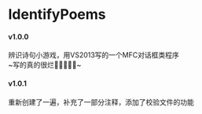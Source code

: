 # IdentifyPoems
#### v1.0.0
辨识诗句小游戏，用VS2013写的一个MFC对话框类程序  
~写的真的很烂🥺👉🏻👈🏻~

#### v1.0.1
重新创建了一遍，补充了一部分注释，添加了校验文件的功能